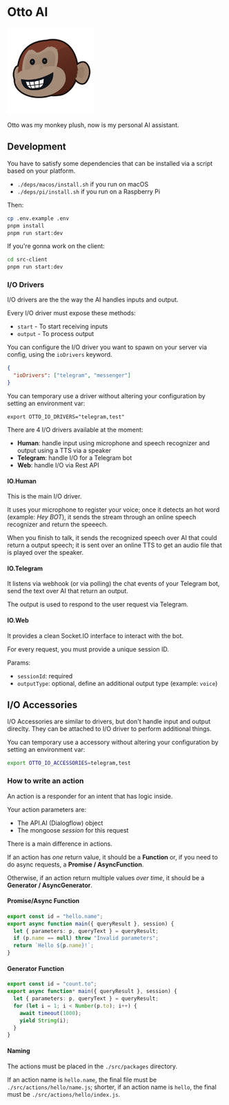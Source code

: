# Otto AI

<img src="image.png" width="200" />

Otto was my monkey plush, now is my personal AI assistant.

## Development

You have to satisfy some dependencies that can be installed via a script based on your platform.

- `./deps/macos/install.sh` if you run on macOS
- `./deps/pi/install.sh` if you run on a Raspberry Pi

Then:

```sh
cp .env.example .env
pnpm install
pnpm run start:dev
```

If you're gonna work on the client:

```sh
cd src-client
pnpm run start:dev
```

### I/O Drivers

I/O drivers are the the way the AI handles inputs and output.

Every I/O driver must expose these methods:

- `start` - To start receiving inputs
- `output` - To process output

You can configure the I/O driver you want to spawn on your server via config,
using the `ioDrivers` keyword.

```json
{
  "ioDrivers": ["telegram", "messenger"]
}
```

You can temporary use a driver without altering your configuration by setting an environment var:

```
export OTTO_IO_DRIVERS="telegram,test"
```

There are 4 I/O drivers available at the moment:

- **Human**: handle input using microphone and speech recognizer and output using a TTS via a speaker
- **Telegram**: handle I/O for a Telegram bot
- **Web**: handle I/O via Rest API

#### IO.Human

This is the main I/O driver.

It uses your microphone to register your voice;
once it detects an hot word (example: _Hey BOT_),
it sends the stream through an online speech recognizer and return the speeech.

When you finish to talk, it sends the recognized speech over AI that could return
a output speech; it is sent over an online TTS to get an audio file that is played over the speaker.

#### IO.Telegram

It listens via webhook (or via polling) the chat events of your Telegram bot,
send the text over AI that return an output.

The output is used to respond to the user request via Telegram.

#### IO.Web

It provides a clean Socket.IO interface to interact with the bot.

For every request, you must provide a unique session ID.

Params:

- `sessionId`: required
- `outputType`: optional, define an additional output type (example: `voice`)

## I/O Accessories

I/O Accessories are similar to drivers, but don't handle input and output direclty.
They can be attached to I/O driver to perform additional things.

You can temporary use a accessory without altering your configuration by setting an environment var:

```sh
export OTTO_IO_ACCESSORIES=telegram,test
```

### How to write an action

An action is a responder for an intent that has logic inside.

Your action parameters are:

- The API.AI (Dialogflow) object
- The mongoose _session_ for this request

There is a main difference in actions.

If an action has _one_ return value, it should be a **Function** or,
if you need to do async requests, a **Promise / AsyncFunction**.

Otherwise, if an action return multiple values _over time_, it should be a **Generator / AsyncGenerator**.

#### Promise/Async Function

```ts
export const id = "hello.name";
export async function main({ queryResult }, session) {
  let { parameters: p, queryText } = queryResult;
  if (p.name == null) throw "Invalid parameters";
  return `Hello ${p.name}!`;
}
```

#### Generator Function

```ts
export const id = "count.to";
export async function* main({ queryResult }, session) {
  let { parameters: p, queryText } = queryResult;
  for (let i = 1; i < Number(p.to); i++) {
    await timeout(1000);
    yield String(i);
  }
}
```

#### Naming

The actions must be placed in the `./src/packages` directory.

If an action name is `hello.name`, the final file must be `./src/actions/hello/name.js`;
shorter, if an action name is `hello`, the final must be `./src/actions/hello/index.js`.
